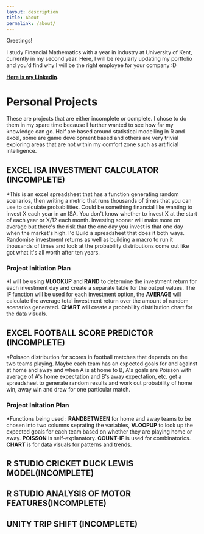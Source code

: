 ```yaml
---
layout: description
title: About
permalink: /about/
---
```


Greetings!

I study Financial Mathematics with a year in industry at University of Kent, currently in my second year. Here, I will be regularly updating my portfolio and you'd find why I will be the right employee for your company :D

[**Here is my Linkedin**](https://www.linkedin.com/in/david-zhu-1868b11b7/).



# Personal Projects

These are projects that are either incomplete or complete. I chose to do them in my spare time because I further wanted to see how far my knowledge can go. Half are based around statistical modelling in R and excel, some are game development based and others are very trivial exploring areas that are not within my comfort zone such as artificial intelligence. 

## EXCEL ISA INVESTMENT CALCULATOR (INCOMPLETE)

*This is an excel spreadsheet that has a function generating random scenarios, then writing a metric that runs thousands of times that you can use to calculate probabilities. Could be something financial like wanting to invest X each year in an ISA. You don't know whether to invest X at the start of each year or X/12 each month. Investing sooner will make more on average but there's the risk that the one day you invest is that one day when the market's high. I'd Build a spreadsheet that does it both ways. Randomise investment returns as well as building a macro to run it thousands of times and look at the probability distributions come out like got what it's all worth after ten years.

### Project Initiation Plan 

*I will be using **VLOOKUP** and **RAND** to determine the investment return for each investment day and create a separate table for the output values. The **IF** function will be used for each investment option, the **AVERAGE** will calculate the average total investment return over the amount of random scenarios generated. **CHART** will create a probability distribution chart for the data visuals. 


## EXCEL FOOTBALL SCORE PREDICTOR (INCOMPLETE)

*Poisson distribution for scores in football matches that depends on the two teams playing. Maybe each team has an expected goals for and against at home and away and when A is at home to B, A's goals are Poisson with average of A's home expectation and B's away expectation, etc. get a spreadsheet to generate random results and work out probability of home win, away win and draw for one particular match.

### Project Initation Plan

*Functions being used : **RANDBETWEEN** for home and away teams to be chosen into two columns seprating the variables, **VLOOPUP** to look up the expected goals for each team based on whether they are playing home or away. **POISSON** is self-explanatory. **COUNT-IF** is used for combinatorics. **CHART** is for data visuals for patterns and trends. 

## R STUDIO CRICKET DUCK LEWIS MODEL(INCOMPLETE)

## R STUDIO ANALYSIS OF MOTOR FEATURES(INCOMPLETE)

## UNITY TRIP SHIFT (INCOMPLETE)
